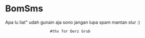 # BomSms
Apa lu liat" udah gunain aja sono
jangan lupa spam mantan slur :)

                        #thx for Derz Grub
